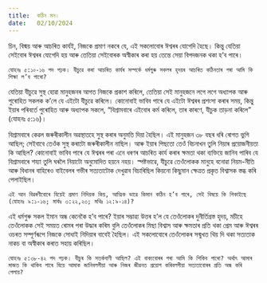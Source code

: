 ```yaml
---
title:  কঠিন মন।
date:   02/10/2024
---
```


চিন, বিষ্ময় আৰু আচৰিত কাৰ্যই, নিজকে প্ৰমাণ নকৰে যে, এই সকলোবোৰ ঈশ্বৰৰ যোগেদি হৈছে। কিন্তু যেতিয়া সেইবোৰ ঈশ্বৰৰ যোগেদি হয় আৰু তেতিয়া সেইবোৰক অস্বীকাৰ কৰা হয় তেন্তে সেয়া বিপদজনক থকা হ’ব পাৰে।

`যোহনঃ ৫:১০-১৬ পদ পঢ়ক। যীচুৱে কৰা আচৰিত কাৰ্যৰ সম্পৰ্কে ধৰ্মগুৰু সকলৰ হৃদয়ৰ আচৰিত কঠিনতাৰ পৰা আমি কি শিক্ষা ল’ব পাৰো?`

যেতিয়া যীচুৱে সুস্থ হোৱা মানুহজনৰ আগত নিজকে প্ৰকাশ কৰিলে, তেতিয়া সেই মানুহজনে লগে লগে অধ্যাপক আৰু পুৰোহিত সকলক ক’লে যে এইটো যীচুৱে কৰিলে। কোনোবাই ভাবিব পাৰে যে এইটো ঈশ্বৰৰ প্ৰশংসা কৰাৰ সময়, কিন্তু ইয়াৰ পৰিবৰ্তে পুৰোহিত আৰু অধ্যাপক সকলে, “বিশ্ৰামবাৰে এইবোৰ কৰ্ম কৰিলে, তাৰ কাৰণে, যীচুক তাড়না কৰিলে” (যোহনঃ ৫:১৬)।

বিশ্ৰামবাৰে কেৱল জৰুৰীকালীন অৱস্থাতহে সুস্থ কৰাৰ অনুমতি দিয়া হৈছিল। এই মানুহজন ৩৮ বছৰ ধৰি ৰোগত ভুগি আছিল; সেইবাবে তেওঁক সুস্থ কৰাটো জৰুৰীকালীন নাছিল। আৰু ইয়াৰ পিছতো তেওঁ বিচনাখন তুলি নিয়াৰ প্ৰয়োজনীয়তা কি আছিল? কোনোবাই ভাবিব পাৰে যে ঈশ্বৰৰ পৰা এনে ধৰণৰ আচৰিত কাৰ্য কৰাৰ ক্ষমতা থকা ব্যক্তিয়ে জানিব পাৰিব যে বিশ্ৰামবাৰে শয্যা তুলি ঘৰলৈ নিয়াটো অনুমোদিত হয়নে নহয়। স্পষ্টভাৱে, যীচুৱে তেওঁলোকক মানুহে বনোৱা নিয়ম-নীতি আৰু বিধানৰ বাহিৰেও বাইবেলৰ গভীৰ সত্যতাটোক দেখুৱাব বিচাৰিছিল কিয়নো কিছুমান ক্ষেত্ৰত প্ৰকৃত বিশ্বাসক স্তব্ধ কৰি পেলাইছিল।

`এই আন বিৱৰণীবোৰে যিয়েই প্ৰমাণ নিদিয়ক কিয়, আত্মিক ভাৱে কিমান কঠিন হ’ব পাৰে, সেই বিষয়ে কি শিকাইছে (যোহনঃ ৯:১-১৬; মাৰ্কঃ ৩:২২,২৩; মথিঃ ১২:৯-১৪)?`

এই ধৰ্মগুৰু সকল ইমান অন্ধ কেনেকৈ হ’ব পাৰে? ইয়াৰ সম্ভাৱ্য উত্তৰ হ’ল যে তেওঁলোকৰ দুনীৰ্তিগ্ৰস্ত হৃদয়, মচীহে তেওঁলোকক সেই সময়ত ৰোমৰ পৰা উদ্ধাৰ কৰিম বুলি তেওঁলোকৰ মিছা বিশ্বাস আৰু ক্ষমতাৰ প্ৰতি থকা প্ৰেম আৰু ঈশ্বৰৰ ওচৰত সম্পূৰ্ণৰূপে নিজকে সোধাই নিদিয়াৰ বাবেই হৈছিল। এই সকলোবোৰে তেওঁলোকৰ সন্মুখত থিয় দি থকা সত্যতাক নাকচ বা অস্বীকাৰ কৰাত সহায় কৰিছিল।

`যোহনঃ ৫:৩৮-৪২ পদ পঢ়ক। যীচুৰ কি সতৰ্কবাণী আছিল? এই বাক্যবোৰৰ পৰা আমি কি শিকিব পাৰো? অৰ্থাৎ আমাৰ মাজত কি থাকিব পাৰে যিয়ে আমাক জানিবলগীয়া আৰু নিজৰ জীৱনত প্ৰয়োগ কৰিবলগীয়া সত্যতাবোৰৰ প্ৰতি অন্ধ কৰি পেলায়?`